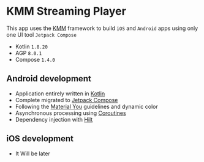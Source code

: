 KMM Streaming Player
============
This app uses the [KMM](https://kotlinlang.org/docs/multiplatform-mobile-getting-started.html) framework to build `iOS` and `Android` apps using only one UI tool `Jetpack Compose`

  - Kotlin `1.8.20`
  - AGP `8.0.1`
  - Compose `1.4.0`

## Android development
- Application entirely written in [Kotlin](https://kotlinlang.org)
- Complete migrated to [Jetpack Compose](https://developer.android.com/jetpack/compose)
- Following the [Material You](https://m3.material.io/) guidelines and dynamic color
- Asynchronous processing using [Coroutines](https://kotlin.github.io/kotlinx.coroutines/)
- Dependency injection with [Hilt](https://dagger.dev/hilt/)

## iOS development
- It Will be later